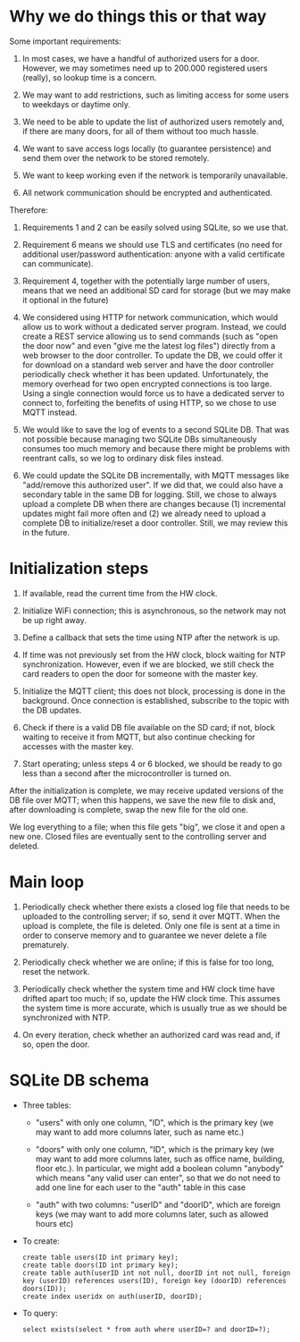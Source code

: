 # Why we do things this or that way

Some important requirements:

1. In most cases, we have a handful of authorized users for a door.
   However, we may sometimes need up to 200.000 registered users (really),
   so lookup time is a concern.

2. We may want to add restrictions, such as limiting access for some users
   to weekdays or daytime only.

3. We need to be able to update the list of authorized users remotely and,
   if there are many doors, for all of them without too much hassle.

4. We want to save access logs locally (to guarantee persistence) and send
   them over the network to be stored remotely.

5. We want to keep working even if the network is temporarily unavailable.

6. All network communication should be encrypted and authenticated.

Therefore:

1. Requirements 1 and 2 can be easily solved using SQLite, so we use that.

2. Requirement 6 means we should use TLS and certificates (no need for
   additional user/password authentication: anyone with a valid certificate
   can communicate).

3. Requirement 4, together with the potentially large number of users,
   means that we need an additional SD card for storage (but we may make
   it optional in the future)

4. We considered using HTTP for network communication, which would allow
   us to work without a dedicated server program. Instead, we could create
   a REST service allowing us to send commands (such as "open the door now"
   and even "give me the latest log files") directly from a web browser to
   the door controller. To update the DB, we could offer it for download
   on a standard web server and have the door controller periodically check
   whether it has been updated. Unfortunately, the memory overhead for two
   open encrypted connections is too large. Using a single connection would
   force us to have a dedicated server to connect to, forfeiting the benefits
   of using HTTP, so we chose to use MQTT instead.

5. We would like to save the log of events to a second SQLite DB. That was
   not possible because managing two SQLite DBs simultaneously consumes
   too much memory and because there might be problems with reentrant calls,
   so we log to ordinary disk files instead.

6. We could update the SQLite DB incrementally, with MQTT messages like
   "add/remove this authorized user". If we did that, we could also have
   a secondary table in the same DB for logging. Still, we chose to always
   upload a complete DB when there are changes because (1) incremental
   updates might fail more often and (2) we already need to upload a
   complete DB to initialize/reset a door controller. Still, we may review
   this in the future.

# Initialization steps

1. If available, read the current time from the HW clock.

2. Initialize WiFi connection; this is asynchronous, so the network may
   not be up right away.

3. Define a callback that sets the time using NTP after the network is up.

4. If time was not previously set from the HW clock, block waiting for
   NTP synchronization. However, even if we are blocked, we still check
   the card readers to open the door for someone with the master key.

5. Initialize the MQTT client; this does not block, processing is done
   in the background. Once connection is established, subscribe to the
   topic with the DB updates.

6. Check if there is a valid DB file available on the SD card; if not,
   block waiting to receive it from MQTT, but also continue checking
   for accesses with the master key.

7. Start operating; unless steps 4 or 6 blocked, we should be ready to
   go less than a second after the microcontroller is turned on.

After the initialization is complete, we may receive updated versions of
the DB file over MQTT; when this happens, we save the new file to disk
and, after downloading is complete, swap the new file for the old one.

We log everything to a file; when this file gets "big", we close it and
open a new one. Closed files are eventually sent to the controlling
server and deleted.

# Main loop

1. Periodically check whether there exists a closed log file that needs
   to be uploaded to the controlling server; if so, send it over MQTT.
   When the upload is complete, the file is deleted. Only one file is
   sent at a time in order to conserve memory and to guarantee we never
   delete a file prematurely.

2. Periodically check whether we are online; if this is false for too
   long, reset the network.

3. Periodically check whether the system time and HW clock time have
   drifted apart too much; if so, update the HW clock time. This assumes
   the system time is more accurate, which is usually true as we should
   be synchronized with NTP.

4. On every iteration, check whether an authorized card was read and,
   if so, open the door.

# SQLite DB schema

 * Three tables:

   - "users" with only one column, "ID", which is the primary key (we may
     want to add more columns later, such as name etc.)

   - "doors" with only one column, "ID", which is the primary key (we may
     want to add more columns later, such as office name, building, floor
     etc.). In particular, we might add a boolean column "anybody" which
     means "any valid user can enter", so that we do not need to add one
     line for each user to the "auth" table in this case

   - "auth" with two columns: "userID" and "doorID", which are foreign keys
     (we may want to add more columns later, such as allowed hours etc)

 * To create:
   ```
   create table users(ID int primary key);
   create table doors(ID int primary key);
   create table auth(userID int not null, doorID int not null, foreign key (userID) references users(ID), foreign key (doorID) references doors(ID));
   create index useridx on auth(userID, doorID);
   ```

 * To query:
   ```
   select exists(select * from auth where userID=? and doorID=?);
   ```
